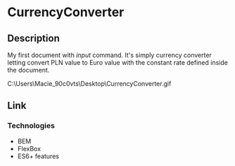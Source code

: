 # CurrencyConverter

## Description

My first document with *input* command.
It's simply currency converter letting convert PLN value to Euro value with the constant rate defined inside the document.

C:\Users\Macie_90c0vts\Desktop\CurrencyConverter.gif

## Link

### Technologies
- BEM
- FlexBox
- ES6+ features
